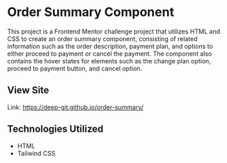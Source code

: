 # Order Summary Component
This project is a Frontend Mentor challenge project that utilizes HTML and CSS to create an order summary component, consisting of related information such as the order description, payment plan, and options to either proceed to payment or cancel the payment. The component also contains the hover states for elements such as the change plan option, proceed to payment button, and cancel option.

## View Site
Link: https://deep-git.github.io/order-summary/

## Technologies Utilized
- HTML
- Tailwind CSS
